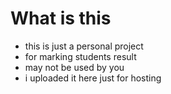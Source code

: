 # What is this
- this is just a personal project
- for marking students result
- may not be used by you
- i uploaded it here just for hosting
